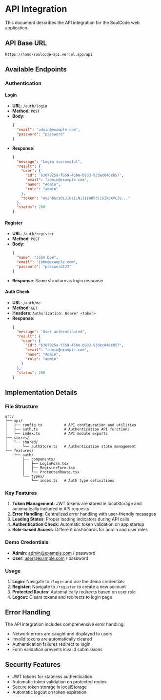 # API Integration

This document describes the API integration for the SoulCode web application.

## API Base URL

```
https://hono-soulcode-api.vercel.app/api
```

## Available Endpoints

### Authentication

#### Login
- **URL**: `/auth/login`
- **Method**: `POST`
- **Body**:
  ```json
  {
    "email": "admin@example.com",
    "password": "password"
  }
  ```
- **Response**:
  ```json
  {
    "message": "Login successful",
    "result": {
      "user": {
        "id": "6307925a-f659-46be-b903-93dec046c857",
        "email": "admin@example.com",
        "name": "Admin",
        "role": "admin"
      },
      "token": "eyJhbGciOiJIUzI1NiIsInR5cCI6IkpXVCJ9..."
    },
    "status": 200
  }
  ```

#### Register
- **URL**: `/auth/register`
- **Method**: `POST`
- **Body**:
  ```json
  {
    "name": "John Doe",
    "email": "john@example.com",
    "password": "password123"
  }
  ```
- **Response**: Same structure as login response

#### Auth Check
- **URL**: `/auth/me`
- **Method**: `GET`
- **Headers**: `Authorization: Bearer <token>`
- **Response**:
  ```json
  {
    "message": "User authenticated",
    "result": {
      "user": {
        "id": "6307925a-f659-46be-b903-93dec046c857",
        "email": "admin@example.com",
        "name": "Admin",
        "role": "admin"
      }
    },
    "status": 200
  }
  ```

## Implementation Details

### File Structure

```
src/
├── api/
│   ├── config.ts          # API configuration and utilities
│   ├── auth.ts            # Authentication API functions
│   └── index.ts           # API module exports
├── stores/
│   └── shared/
│       └── authStore.ts   # Authentication state management
└── features/
    └── auth/
        ├── components/
        │   ├── LoginForm.tsx
        │   ├── RegisterForm.tsx
        │   └── ProtectedRoute.tsx
        └── types/
            └── index.ts   # Auth type definitions
```

### Key Features

1. **Token Management**: JWT tokens are stored in localStorage and automatically included in API requests
2. **Error Handling**: Centralized error handling with user-friendly messages
3. **Loading States**: Proper loading indicators during API calls
4. **Authentication Check**: Automatic token validation on app startup
5. **Role-based Access**: Different dashboards for admin and user roles

### Demo Credentials

- **Admin**: admin@example.com / password
- **User**: user@example.com / password

### Usage

1. **Login**: Navigate to `/login` and use the demo credentials
2. **Register**: Navigate to `/register` to create a new account
3. **Protected Routes**: Automatically redirects based on user role
4. **Logout**: Clears tokens and redirects to login page

## Error Handling

The API integration includes comprehensive error handling:

- Network errors are caught and displayed to users
- Invalid tokens are automatically cleared
- Authentication failures redirect to login
- Form validation prevents invalid submissions

## Security Features

- JWT tokens for stateless authentication
- Automatic token validation on protected routes
- Secure token storage in localStorage
- Automatic logout on token expiration 